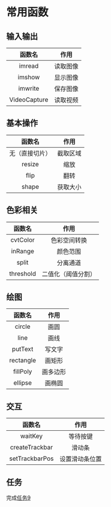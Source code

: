 # 常用函数
## 输入输出
|函数名|作用|
|:-:|:-:|
|imread|读取图像|
|imshow|显示图像|
|imwrite|保存图像|
|VideoCapture|读取视频|

## 基本操作
|函数名|作用|
|:-:|:-:|
|无（直接切片）|截取区域|
|resize|缩放|
|flip|翻转|
|shape|获取大小|

## 色彩相关
|函数名|作用|
|:-:|:-:|
|cvtColor|色彩空间转换|
|inRange|颜色范围|
|split|分离通道|
|threshold|二值化（阈值分割）|

## 绘图
|函数名|作用|
|:-:|:-:|
|circle|画圆|
|line|画线|
|putText|写文字|
|rectangle|画矩形|
|fillPoly|画多边形|
|ellipse|画椭圆|

## 交互
|函数名|作用|
|:-:|:-:|
|waitKey|等待按键|
|createTrackbar|滑动条|
|setTrackbarPos|设置滑动条位置|

## 任务
完成[任务9](/algorithm/tasks/9)